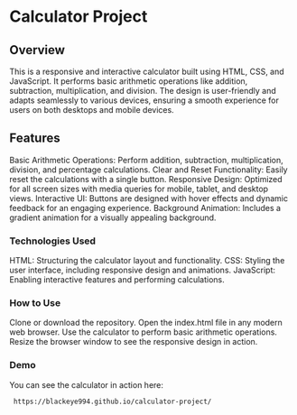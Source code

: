 # Calculator Project
## Overview
This is a responsive and interactive calculator built using HTML, CSS, and JavaScript. It performs basic arithmetic operations like addition, subtraction, multiplication, and division. The design is user-friendly and adapts seamlessly to various devices, ensuring a smooth experience for users on both desktops and mobile devices.

## Features
Basic Arithmetic Operations: Perform addition, subtraction, multiplication, division, and percentage calculations.
Clear and Reset Functionality: Easily reset the calculations with a single button.
Responsive Design: Optimized for all screen sizes with media queries for mobile, tablet, and desktop views.
Interactive UI: Buttons are designed with hover effects and dynamic feedback for an engaging experience.
Background Animation: Includes a gradient animation for a visually appealing background.
### Technologies Used
HTML: Structuring the calculator layout and functionality.
CSS: Styling the user interface, including responsive design and animations.
JavaScript: Enabling interactive features and performing calculations.
### How to Use
Clone or download the repository.
Open the index.html file in any modern web browser.
Use the calculator to perform basic arithmetic operations.
Resize the browser window to see the responsive design in action.
### Demo
You can see the calculator in action here: 
```bash
 https://blackeye994.github.io/calculator-project/
```